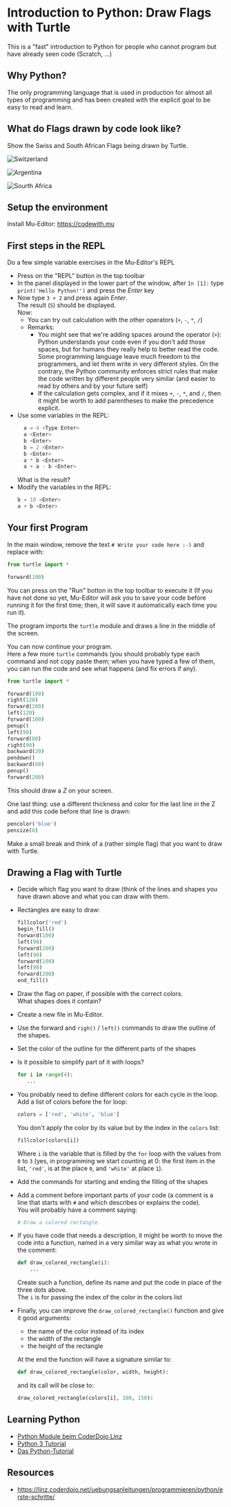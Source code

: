 # Introduction to Python: Draw Flags with Turtle

This is a "fast" introduction to Python for people who cannot program but have already seen code (Scratch, ...)

## Why Python?

The only programming language that is used in production for almost all types of programming and has been created with the explicit goal to be easy to read and learn.

## What do Flags drawn by code look like?

Show the Swiss and South African Flags being drawn by Turtle.

![Switzerland](assets/ch.gif)

![Argentina](assets/ag.gif)

![Sourth Africa](assets/za.gif)

## Setup the environment

Install Mu-Editor: https://codewith.mu

## First steps in the REPL

Do a few simple variable exercises in the Mu-Editor's REPL  

- Press on the "REPL" button in the top toolbar
- In the panel displayed in the lower part of the window, after `In [1]:` type `print('Hello Python!')` and press the _Enter_ key
- Now type `3 + 2` and press again _Enter_.  
  The result (`5`) should be displayed.  
  Now:
  - You can try out calculation with the other operators (`+`, `-`, `*`, `/`)
  - Remarks:
    - You might see that we're adding spaces around the operator (`+`): Python understands your code even if you don't add those spaces, but for humans they really help to better read the code.  
      Some programming language leave much freedom to the programmers, and let them write in very different styles. On the contrary, the Python community enforces strict rules that make the code written by different people very similar (and easier to read by others and by your future self)
    - If the calculation gets complex, and if it mixes `+`, `-`, `*`, and `/`, then it might be worth to add parentheses to make the precedence explicit.
- Use some variables in the REPL:  
  ```py
    a = 4 <Type Enter>
    a <Enter>
    b <Enter>
    b = 2 <Enter>
    b <Enter>
    a * b <Enter>
    a + a - b <Enter>
  ```
  What is the result?
- Modify the variables in the REPL:  
  ```py
  b = 10 <Enter>
  a + b <Enter>
  ```

## Your first Program

In the main window, remove the text `# Write your code here :-)` and replace with:

```py
from turtle import *

forward(100)
```

You can press on the "Run" botton in the top toolbar to execute it (If you have not done so yet, Mu-Editor will ask you to save your code before running it for the first time; then, it will save it automatically each time you run it).

The program imports the `turtle` module and draws a line in the middle of the screen.

You can now continue your program.  
Here a few more `turtle` commands (you should probably type each command and not copy paste them; when you have typed a few of them, you can run the code and see what happens (and fix errors if any).

```py
from turtle import *

forward(100)
right(120)
forward(200)
left(120)
forward(100)
penup()
left(90)
forward(80)
right(90)
backward(20)
pendown()
backward(60)
penup()
forward(200)
```

This should draw a _Z_ on your screen.

One last thing: use a different thickness and color for the last line in the Z and add this code before that line is drawn:

```py
pencolor('blue')
pensize(8)
```

Make a small break and think of a (rather simple flag) that you want to draw with Turtle.

## Drawing a Flag with Turtle

- Decide which flag you want to draw (think of the lines and shapes you have drawn above and what you can draw with them.
- Rectangles are easy to draw:  
  ```py
  fillcolor('red')
  begin_fill()
  forward(100)
  left(90)
  forward(200)
  left(90)
  forward(100)
  left(90)
  forward(200)
  end_fill()
  ```
- Draw the flag on paper, if possible with the correct colors.  
  What shapes does it contain?
- Create a new file in Mu-Editor.
- Use the forward and `righ()` / `left()` commands to draw the outline of the shapes.
- Set the color of the outline for the different parts of the shapes
- Is it possible to simplify part of it with loops?  
  ```py
  for i in range(4):
     ...
  ```
- You probably need to define different colors for each cycle in the loop.  
  Add a list of colors before the for loop:  
  ```py
  colors = ['red', 'white', 'blue']
  ```
  You don't apply the color by its value but by the index in the `colors` list:  
  ```py
  fillcolor(colors[i])
  ```
  Where `i` is the variable that is filled by the `for` loop with the values from `0` to `3` (yes, in programming we start counting at 0: the first item in the list, `'red'`, is at the place `0`, and `'white'` at place `1`).
- Add the commands for starting and ending the filling of the shapes
- Add a comment before important parts of your code (a comment is a line that starts with `#` and which describes or explains the code).  
  You will probably have a comment saying:  
  ```py
  # Draw a colored rectangle
  ```
- If you have code that needs a description, it might be worth to move the code into a function, named in a very similar way as what you wrote in the comment:  
  ```py
  def draw_colored_rectangle(i):
      ...
  ```
  Create such a function, define its name and put the code in place of the three dots above.  
  The `i` is for passing the index of the color in the colors list
- Finally, you can improve the `draw_colored_rectangle()` function and give it good arguments:

  - the name of the color instead of its index
  - the width of the rectangle
  - the height of the rectangle

  At the end the function will have a signature similar to:  
  ```py
  def draw_colored_rectangle(color, width, height):
  ```
  and its call will be close to:  
  ```py
  draw_colored_rectangle(colors[i], 100, 150):
  ```


## Learning Python

- [Python Module beim CoderDojo Linz](https://linz.coderdojo.net/uebungsanleitungen/programmieren/python/)
- [Python 3 Tutorial](https://www.python-kurs.eu/python_kurs.php)
- [Das Python-Tutorial](https://py-tutorial-de.readthedocs.io/de/python-3.3/)

## Resources

- https://linz.coderdojo.net/uebungsanleitungen/programmieren/python/erste-schritte/
